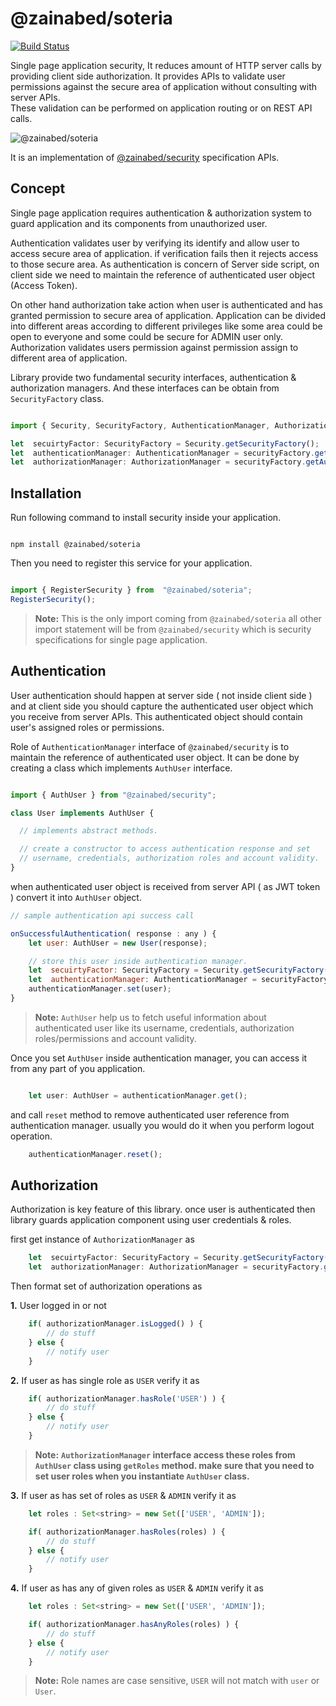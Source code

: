 

# @zainabed/soteria 
[![Build Status](https://dev.azure.com/zainabed/web-security-soteria/_apis/build/status/zainabed.web-security-soteria?branchName=master)](https://dev.azure.com/zainabed/web-security-soteria/_build/latest?definitionId=3&branchName=master)


Single page application security, It reduces amount of HTTP server calls by providing client side authorization.
It provides APIs to validate user permissions against the secure area of application without consulting with server APIs.  
These validation can be performed on application routing or on REST API calls. 

![@zainabed/soteria](https://github.com/zainabed/web-security-soteria/blob/master/zainabed-typescript-security.png)

It is an implementation of [@zainabed/security](https://github.com/zainabed/web-client-security) specification APIs.


## Concept

Single page application requires authentication & authorization system to guard application and its components from unauthorized user.

Authentication validates user by verifying its identify and allow user to access secure area of application.
if verification fails then it rejects access to those secure area.
As authentication is concern of Server side script, on client side we need to maintain the reference of authenticated user object (Access Token).

On other hand authorization take action when user is authenticated and has granted permission to secure area of application.
Application can be divided into different areas according to different privileges like some area could be open to everyone and some could be secure for ADMIN user only. 
Authorization validates users permission against permission assign to different area of application.

Library provide two fundamental security interfaces, authentication & authorization managers.
And these interfaces can be obtain from `SecurityFactory` class.


```JavaScript

import { Security, SecurityFactory, AuthenticationManager, AuthorizationManager} from  "@zainabed/security";

let  secuirtyFactor: SecurityFactory = Security.getSecurityFactory();
let  authenticationManager: AuthenticationManager = securityFactory.getAuthenticationManager();
let  authorizationManager: AuthorizationManager = securityFactory.getAuthorizationManager();

```



## Installation

Run following command to install security inside your application.

```

npm install @zainabed/soteria

```

Then you need to register this service for your application.

```JavaScript

import { RegisterSecurity } from  "@zainabed/soteria";
RegisterSecurity();

```

>  **Note:** This is the only import coming from `@zainabed/soteria` all other import statement will be from `@zainabed/security` which is security specifications for single page application.




## Authentication

User authentication should happen at server side ( not inside client side ) and at client side you should capture the authenticated user object which you receive from server APIs. This authenticated object should contain user's assigned roles or permissions. 

Role of `AuthenticationManager` interface of `@zainabed/security` is to maintain the reference of authenticated user object.
It can be done by creating a class which implements `AuthUser` interface.

```JavaScript

import { AuthUser } from "@zainabed/security";

class User implements AuthUser {

  // implements abstract methods.

  // create a constructor to access authentication response and set
  // username, credentials, authorization roles and account validity. 
}

```
when authenticated user object is received from server API ( as JWT token ) convert it into `AuthUser` object.

```JavaScript
// sample authentication api success call

onSuccessfulAuthentication( response : any ) {
    let user: AuthUser = new User(response);

    // store this user inside authentication manager.
    let  secuirtyFactor: SecurityFactory = Security.getSecurityFactory();
    let  authenticationManager: AuthenticationManager = securityFactory.getAuthenticationManager();
    authenticationManager.set(user);
}

```  

>  **Note:** `AuthUser` help us to fetch useful information about authenticated user like its username, credentials, authorization roles/permissions and account validity.

Once you set `AuthUser` inside authentication manager, you can access it from any part of you application.

```JavaScript

    let user: AuthUser = authenticationManager.get();

```

and call `reset` method to remove authenticated user reference from authentication manager. 
usually you would do it when you perform logout operation.

```JavaScript
    authenticationManager.reset();
```


## Authorization

Authorization is key feature of this library. once user is authenticated then library guards application component using
user credentials & roles.

first get instance of `AuthorizationManager` as

```JavaScript
    let  secuirtyFactor: SecurityFactory = Security.getSecurityFactory();
    let  authorizationManager: AuthorizationManager = securityFactory.getAuthorizationManager();
```

Then format set of authorization operations as

**1.** User logged in or not

```JavaScript
    if( authorizationManager.isLogged() ) {
        // do stuff
    } else {
        // notify user 
    }
```

**2.** If user as has single role as `USER` verify it as

```JavaScript
    if( authorizationManager.hasRole('USER') ) {
        // do stuff
    } else {
        // notify user 
    }
```
>  **Note:** **`AuthorizationManager` interface access these roles from `AuthUser` class using `getRoles` method. 
make sure that you need to set user roles when you instantiate `AuthUser` class.**


**3.** If user as has set of roles as `USER` & `ADMIN` verify it as

```JavaScript
    let roles : Set<string> = new Set(['USER', 'ADMIN']);

    if( authorizationManager.hasRoles(roles) ) {
        // do stuff
    } else {
        // notify user 
    }
```

**4.** If user as has any of given roles as `USER` & `ADMIN` verify it as

```JavaScript
    let roles : Set<string> = new Set(['USER', 'ADMIN']);

    if( authorizationManager.hasAnyRoles(roles) ) {
        // do stuff
    } else {
        // notify user 
    }
```
>  **Note:** Role names are case sensitive, `USER` will not match with `user` or `User`.
